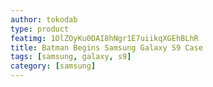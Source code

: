 ```yaml
---
author: tokodab
type: product
featimg: 1OlZOyKu0DAI8hNgr1E7uiikqXGEhBLhR
title: Batman Begins Samsung Galaxy S9 Case
tags: [samsung, galaxy, s9]
category: [samsung]
---
```

